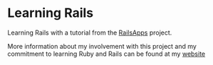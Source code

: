 Learning Rails
===

Learning Rails with a tutorial from the [RailsApps](http://railsapps.github.io/) project.

More information about my involvement with this project and my commitment to learning Ruby and Rails can be found at my [website](verhart.github.com)




